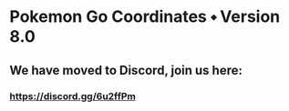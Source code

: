 # Pokemon Go Coordinates ⬩ Version 8.0
## We have moved to Discord, join us here:
### https://discord.gg/6u2ffPm
